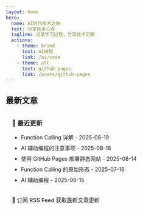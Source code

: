 ```yaml
---
layout: home
hero:
  name: AI时代技术之旅
  text: 分享技术心得
  tagline: 记录学习过程，分享技术见解
  actions:
    - theme: brand
      text: AI编程
      link: /ai/code
    - theme: alt
      text: github pages
      link: /posts/github-pages
---
```


<script setup>
import { withBase } from 'vitepress'
</script>

## 最新文章

<div class="vp-raw">
  <div class="custom-block">
    <h3>📖 最近更新</h3>
    <ul>
      <li><a :href="withBase('/ai/function-calling-02')">Function Calling 详解</a> - 2025-08-19</li>
      <li><a :href="withBase('/ai/coding-01')">AI 辅助编程的注意事项</a> - 2025-08-18</li>
      <li><a :href="withBase('/posts/github-pages')">使用 GitHub Pages 部署静态网站</a> - 2025-08-14</li>
      <li><a :href="withBase('/ai/function-calling')">Function Calling 的原始形态</a> - 2025-07-16</li>
      <li><a :href="withBase('/ai/code')">AI 辅助编程</a> - 2025-06-15</li>
    </ul>
    <div class="rss-subscribe">
      <p>📡 <a href="./rss.xml">订阅 RSS Feed</a> 获取最新文章更新</p>
    </div>
  </div>
</div>

<style>
.custom-block {
  padding: 1rem;
  border-radius: 8px;
  background: var(--vp-c-bg-soft);
  border: 1px solid var(--vp-c-divider);
}

.custom-block h3 {
  margin-top: 0;
  margin-bottom: 1rem;
  color: var(--vp-c-text-1);
}

.custom-block ul {
  margin: 0;
  padding-left: 1.5rem;
}

.custom-block li {
  margin-bottom: 0.5rem;
}

.custom-block a {
  color: var(--vp-c-brand);
  text-decoration: none;
}

.custom-block a:hover {
  text-decoration: underline;
}

.rss-subscribe {
  margin-top: 1rem;
  padding-top: 1rem;
  border-top: 1px solid var(--vp-c-divider);
}

.rss-subscribe p {
  margin: 0;
  font-size: 0.9rem;
  color: var(--vp-c-text-2);
}

.rss-subscribe a {
  color: var(--vp-c-brand);
  text-decoration: none;
  font-weight: 500;
}

.rss-subscribe a:hover {
  text-decoration: underline;
}
</style>